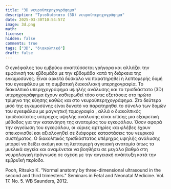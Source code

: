 ```yaml
---
title: "3D νευροϋπερηχογράφημα"
description: "Τρισδιάστατο (3D) νευροϋπερηχογράφημα"
date: 2025-03-30T10:54:57Z
image: 3d.png
math: 
license: 
hidden: false
comments: true
tags: ["3D", "διακολπικό"]
draft: false
---
```


Ο εγκέφαλος του εμβρύου αναπτύσσεται γρήγορα και αλλάζει την εμφάνισή του εβδομάδα με την εβδομάδα κατά τη διάρκεια της εγκυμοσύνης. Είναι αρκετά
δύσκολο να παρατηρηθεί η λεπτομερής δομή του εγκεφάλου με τη συμβατική διακοιλιακή υπερηχογραφία. Το διακολπικό υπερηχογράφημα υψηλής ανάλυσης και το τρισδιάστατο (3D) υπερηχογράφημα έχουν καθιερωθεί τόσο στις εξετάσεις στο πρώτο τρίμηνο της κύησης καθώς και στο νευροϋπερηχογράφημα. Στο δεύτερο μισό της εγκυμοσύνης είναι δυνατό να παρατηρηθεί το σύνολο των δομών του εγκεφάλου με μαγνητική τομογραφία , αλλά ο διακολπικός τρισδιάστατος υπέρηχος υψηλής ανάλυσης είναι επίσης μια εξαιρετική μέθοδος για την κατανόηση της ανατομίας του εγκεφάλου. Όσον αφορά την αγγείωση του εγκεφάλου, οι κύριες αρτηρίες και φλέβες έχουν απεικονισθεί και αξιολογηθεί σε διάφορες καταστάσεις του νευρικού συστήματος. Ο διακολπικός τρισδιάστατος υπέρηχος υψηλής ανάλυσης μπορεί να δείξει ακόμη και τη λεπτομερή αγγειακή ανατομία όπως τα μυελικά αγγεία και αναμένεται να βοηθήσει σε μεγάλο βαθμό στη νευρολογική πρόγνωση σε σχέση με την αγγειακή ανάπτυξη κατά την εμβρυϊκή περίοδο.

Pooh, Ritsuko K. "Normal anatomy by three-dimensional ultrasound in the second and third trimesters." Seminars in Fetal and Neonatal Medicine. Vol. 17. No. 5. WB Saunders, 2012.